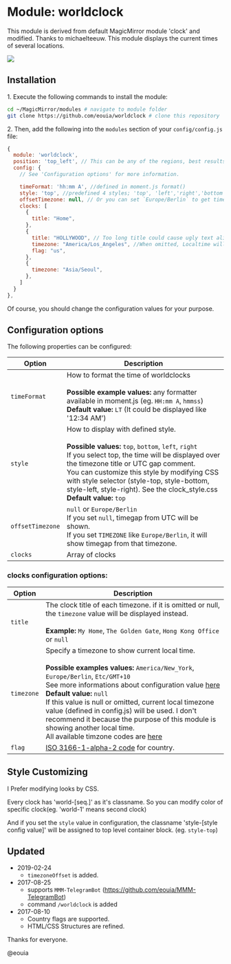 # Module: worldclock
This module is derived from default MagicMirror module 'clock' and modified. Thanks to michaelteeuw.
This module displays the current times of several locations.

![](https://github.com/eouia/worldclock/blob/master/world-clock.png?raw=true)

## Installation

1\. Execute the following commands to install the module:

```bash
cd ~/MagicMirror/modules # navigate to module folder
git clone https://github.com/eouia/worldclock # clone this repository
```

2\. Then, add the following into the `modules` section of your `config/config.js` file:

````javascript
{
  module: 'worldclock',
  position: 'top_left', // This can be any of the regions, best results in top_left or top_right regions
  config: {
    // See 'Configuration options' for more information.

    timeFormat: 'hh:mm A', //defined in moment.js format()
    style: 'top', //predefined 4 styles; 'top', 'left','right','bottom'
    offsetTimezone: null, // Or you can set `Europe/Berlin` to get timegap difference from this timezone. `null` will be UTC timegap.
    clocks: [
      {
        title: "Home",
      },
      {
        title: "HOLLYWOOD", // Too long title could cause ugly text align.
        timezone: "America/Los_Angeles", //When omitted, Localtime will be displayed. It might be not your purporse, I bet.
        flag: "us",
      },
      {
        timezone: "Asia/Seoul",
      },
    ]
  }
},
````
Of course, you should change the configuration values for your purpose.



## Configuration options

The following properties can be configured:

| Option            | Description
| ----------------- | -----------
| `timeFormat`      | How to format the time of worldclocks <br><br> **Possible example values:** any formatter available in moment.js (eg. `HH:mm A`, `hmmss`) <br> **Default value:** `LT` (It could be displayed like '12:34 AM')
| `style`           | How to display with defined style. <br><br>**Possible values:** `top`, `bottom`, `left`, `right` <br> If you select top, the time will be displayed over the timezone title or UTC gap comment.<br>You can customize this style by modifying CSS with style selector (style-top, style-bottom, style-left, style-right). See the clock_style.css <br> **Default value:** `top`
| `offsetTimezone` | `null` or `Europe/Berlin`<br/> If you set `null`, timegap from UTC will be shown. <br> If you set `TIMEZONE` like `Europe/Berlin`, it will show timegap from that timezone.  
| `clocks`          | Array of clocks



### clocks configuration options:
| Option            | Description
| ----------------- | -----------
| `title`           | The clock title of each timezone. if it is omitted or null, the `timezone` value will be displayed instead. <br><br> **Example:** `My Home`, `The Golden Gate`, `Hong Kong Office` or `null`  
| `timezone`        | Specify a timezone to show current local time. <br><br> **Possible examples values:** `America/New_York`, `Europe/Berlin`, `Etc/GMT+10` <br>See more informations about configuration value [here](https://momentjs.com/timezone/docs/#/data-formats/packed-format/)<br> **Default value:** `null`<br> If this value is null or omitted, current local timezone value (defined in config.js) will be used. I don't recommend it because the purpose of this module is showing another local time.<br>All available timzone codes are [here](https://en.wikipedia.org/wiki/List_of_tz_database_time_zones)
|`flag `  |  [ISO 3166-1-alpha-2 code](https://www.iso.org/obp/ui/#search/code/) for country. |


## Style Customizing
I Prefer modifying looks by CSS.<br>

Every clock has 'world-[seq.]' as it's classname. So you can modify color of specific clock(eg. 'world-1' means second clock)

And if you set the `style` value in configuration, the classname 'style-[style config value]' will be assigned to top level container block. (eg. `style-top`)

## Updated
* 2019-02-24
  * `timezoneOffset` is added.
* 2017-08-25
  * supports `MMM-TelegramBot` (https://github.com/eouia/MMM-TelegramBot)
  * command `/worldclock` is added
* 2017-08-10
  * Country flags are supported.
  * HTML/CSS Structures are refined.


Thanks for everyone.

@eouia

